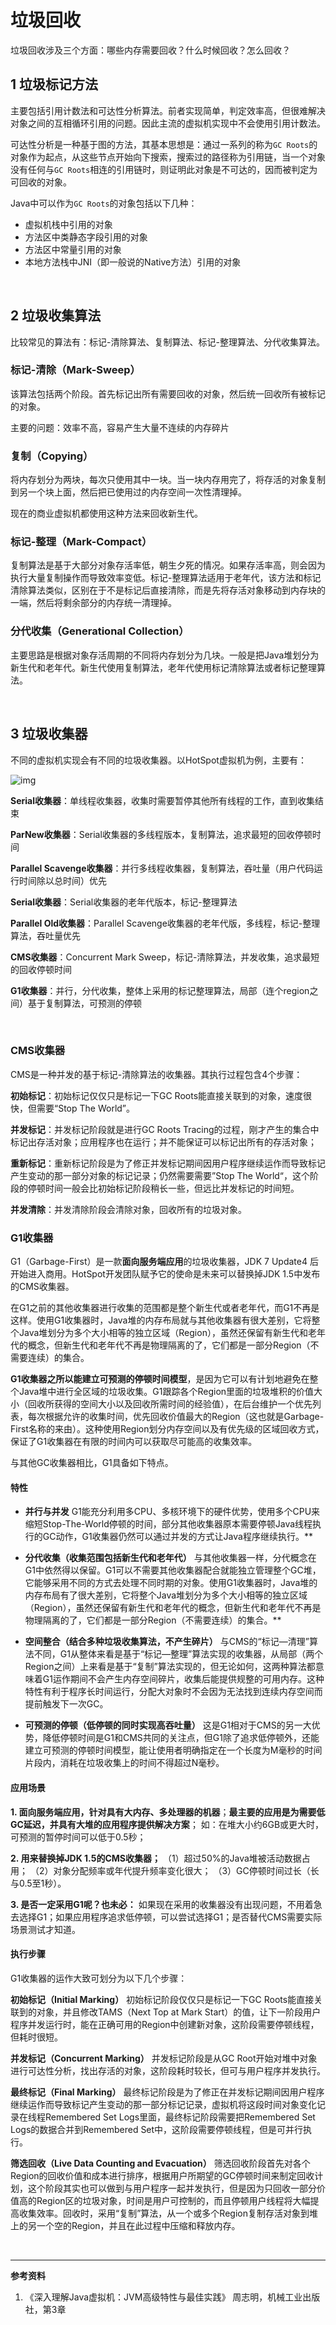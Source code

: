 # 垃圾回收

垃圾回收涉及三个方面：哪些内存需要回收？什么时候回收？怎么回收？

## 1 垃圾标记方法

主要包括引用计数法和可达性分析算法。前者实现简单，判定效率高，但很难解决对象之间的互相循环引用的问题。因此主流的虚拟机实现中不会使用引用计数法。

可达性分析是一种基于图的方法，其基本思想是：通过一系列的称为`GC Roots`的对象作为起点，从这些节点开始向下搜索，搜索过的路径称为引用链，当一个对象没有任何与`GC Roots`相连的引用链时，则证明此对象是不可达的，因而被判定为可回收的对象。

Java中可以作为`GC Roots`的对象包括以下几种：

* 虚拟机栈中引用的对象
* 方法区中类静态字段引用的对象
* 方法区中常量引用的对象
* 本地方法栈中JNI（即一般说的Native方法）引用的对象

<br>

## 2 垃圾收集算法

比较常见的算法有：标记-清除算法、复制算法、标记-整理算法、分代收集算法。

### 标记-清除（Mark-Sweep）

该算法包括两个阶段。首先标记出所有需要回收的对象，然后统一回收所有被标记的对象。

主要的问题：效率不高，容易产生大量不连续的内存碎片

### 复制（Copying）

将内存划分为两块，每次只使用其中一块。当一块内存用完了，将存活的对象复制到另一个块上面，然后把已使用过的内存空间一次性清理掉。

现在的商业虚拟机都使用这种方法来回收新生代。

### 标记-整理（Mark-Compact）

复制算法是基于大部分对象存活率低，朝生夕死的情况。如果存活率高，则会因为执行大量复制操作而导致效率变低。标记-整理算法适用于老年代，该方法和标记清除算法类似，区别在于不是标记后直接清除，而是先将存活对象移动到内存块的一端，然后将剩余部分的内存统一清理掉。

### 分代收集（Generational Collection）

主要思路是根据对象存活周期的不同将内存划分为几块。一般是把Java堆划分为新生代和老年代。新生代使用复制算法，老年代使用标记清除算法或者标记整理算法。

<br>

## 3 垃圾收集器

不同的虚拟机实现会有不同的垃圾收集器。以HotSpot虚拟机为例，主要有：

![img](https://images2017.cnblogs.com/blog/285952/201711/285952-20171109150752075-957670214.png)

**Serial收集器**：单线程收集器，收集时需要暂停其他所有线程的工作，直到收集结束

**ParNew收集器**：Serial收集器的多线程版本，复制算法，追求最短的回收停顿时间

**Parallel Scavenge收集器**：并行多线程收集器，复制算法，吞吐量（用户代码运行时间除以总时间）优先

**Serial收集器**：Serial收集器的老年代版本，标记-整理算法

**Parallel Old收集器**：Parallel Scavenge收集器的老年代版，多线程，标记-整理算法，吞吐量优先

**CMS收集器**：Concurrent Mark Sweep，标记-清除算法，并发收集，追求最短的回收停顿时间

**G1收集器**：并行，分代收集，整体上采用的标记整理算法，局部（连个region之间）基于复制算法，可预测的停顿

<br>

### CMS收集器

CMS是一种并发的基于标记-清除算法的收集器。其执行过程包含4个步骤：

**初始标记**：初始标记仅仅只是标记一下GC Roots能直接关联到的对象，速度很快，但需要“Stop The World”。

**并发标记**：并发标记阶段就是进行GC Roots Tracing的过程，刚才产生的集合中标记出存活对象；应用程序也在运行；并不能保证可以标记出所有的存活对象；

**重新标记**：重新标记阶段是为了修正并发标记期间因用户程序继续运作而导致标记产生变动的那一部分对象的标记记录；仍然需要需要”Stop The World“，这个阶段的停顿时间一般会比初始标记阶段稍长一些，但远比并发标记的时间短。

**并发清除**：并发清除阶段会清除对象，回收所有的垃圾对象。

### G1收集器

G1（Garbage-First）是一款**面向服务端应用**的垃圾收集器，JDK 7 Update4 后开始进入商用。HotSpot开发团队赋予它的使命是未来可以替换掉JDK 1.5中发布的CMS收集器。

在G1之前的其他收集器进行收集的范围都是整个新生代或者老年代，而G1不再是这样。使用G1收集器时，Java堆的内存布局就与其他收集器有很大差别，它将整个Java堆划分为多个大小相等的独立区域（Region），虽然还保留有新生代和老年代的概念，但新生代和老年代不再是物理隔离的了，它们都是一部分Region（不需要连续）的集合。

**G1收集器之所以能建立可预测的停顿时间模型**，是因为它可以有计划地避免在整个Java堆中进行全区域的垃圾收集。G1跟踪各个Region里面的垃圾堆积的价值大小（回收所获得的空间大小以及回收所需时间的经验值），在后台维护一个优先列表，每次根据允许的收集时间，优先回收价值最大的Region（这也就是Garbage-First名称的来由）。这种使用Region划分内存空间以及有优先级的区域回收方式，保证了G1收集器在有限的时间内可以获取尽可能高的收集效率。

与其他GC收集器相比，G1具备如下特点。

#### 特性

- **并行与并发**
G1能充分利用多CPU、多核环境下的硬件优势，使用多个CPU来缩短Stop-The-World停顿的时间，部分其他收集器原本需要停顿Java线程执行的GC动作，G1收集器仍然可以通过并发的方式让Java程序继续执行。**
  
- **分代收集（收集范围包括新生代和老年代）**
与其他收集器一样，分代概念在G1中依然得以保留。G1可以不需要其他收集器配合就能独立管理整个GC堆，它能够采用不同的方式去处理不同时期的对象。使用G1收集器时，Java堆的内存布局有了很大差别，它将整个Java堆划分为多个大小相等的独立区域（Region），虽然还保留有新生代和老年代的概念，但新生代和老年代不再是物理隔离的了，它们都是一部分Region（不需要连续）的集合。**

- **空间整合（结合多种垃圾收集算法，不产生碎片）**
与CMS的“标记—清理”算法不同，G1从整体来看是基于“标记—整理”算法实现的收集器，从局部（两个Region之间）上来看是基于“复制”算法实现的，但无论如何，这两种算法都意味着G1运作期间不会产生内存空间碎片，收集后能提供规整的可用内存。这种特性有利于程序长时间运行，分配大对象时不会因为无法找到连续内存空间而提前触发下一次GC。

- **可预测的停顿（低停顿的同时实现高吞吐量）**
这是G1相对于CMS的另一大优势，降低停顿时间是G1和CMS共同的关注点，但G1除了追求低停顿外，还能建立可预测的停顿时间模型，能让使用者明确指定在一个长度为M毫秒的时间片段内，消耗在垃圾收集上的时间不得超过N毫秒。

#### 应用场景

**1. 面向服务端应用，针对具有大内存、多处理器的机器**；**最主要的应用是为需要低GC延迟，并具有大堆的应用程序提供解决方案**；
如：在堆大小约6GB或更大时，可预测的暂停时间可以低于0.5秒；

**2. 用来替换掉JDK 1.5的CMS收集器；**
（1）超过50%的Java堆被活动数据占用；
（2）对象分配频率或年代提升频率变化很大；
（3）GC停顿时间过长（长与0.5至1秒）。

**3. 是否一定采用G1呢？也未必：**
   如果现在采用的收集器没有出现问题，不用着急去选择G1；如果应用程序追求低停顿，可以尝试选择G1；是否替代CMS需要实际场景测试才知道。

#### 执行步骤

G1收集器的运作大致可划分为以下几个步骤：

**初始标记（Initial Marking）**
初始标记阶段仅仅只是标记一下GC Roots能直接关联到的对象，并且修改TAMS（Next Top at Mark Start）的值，让下一阶段用户程序并发运行时，能在正确可用的Region中创建新对象，这阶段需要停顿线程，但耗时很短。

**并发标记（Concurrent Marking）**
并发标记阶段是从GC Root开始对堆中对象进行可达性分析，找出存活的对象，这阶段耗时较长，但可与用户程序并发执行。

**最终标记（Final Marking）**
最终标记阶段是为了修正在并发标记期间因用户程序继续运作而导致标记产生变动的那一部分标记记录，虚拟机将这段时间对象变化记录在线程Remembered Set Logs里面，最终标记阶段需要把Remembered Set Logs的数据合并到Remembered Set中，这阶段需要停顿线程，但是可并行执行。

**筛选回收（Live Data Counting and Evacuation）**
筛选回收阶段首先对各个Region的回收价值和成本进行排序，根据用户所期望的GC停顿时间来制定回收计划，这个阶段其实也可以做到与用户程序一起并发执行，但是因为只回收一部分价值高的Region区的垃圾对象，时间是用户可控制的，而且停顿用户线程将大幅提高收集效率。回收时，采用“复制”算法，从一个或多个Region复制存活对象到堆上的另一个空的Region，并且在此过程中压缩和释放内存。





<br>

---

**参考资料**

1. 《深入理解Java虚拟机：JVM高级特性与最佳实践》 周志明，机械工业出版社，第3章

